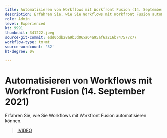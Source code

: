 ```yaml
---
title: Automatisieren von Workflows mit Workfront Fusion (14. September 2021)
description: Erfahren Sie, wie Sie Workflows mit Workfront Fusion automatisieren können.
role: Admin
level: Experienced
kt: 9991
thumbnail: 341222.jpeg
source-git-commit: edd0bdb28a9b3d065a64a95af6a216b747577c77
workflow-type: tm+mt
source-wordcount: '32'
ht-degree: 0%

---
```


# Automatisieren von Workflows mit Workfront Fusion (14. September 2021)

Erfahren Sie, wie Sie Workflows mit Workfront Fusion automatisieren können.

>[!VIDEO](https://video.tv.adobe.com/v/341222/?quality=12&learn=on)
